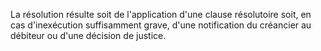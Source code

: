 La résolution résulte soit de l'application d'une clause résolutoire soit, en cas d'inexécution suffisamment grave, d'une notification du créancier au débiteur ou d'une décision de justice.

